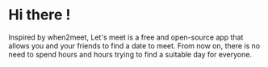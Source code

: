 # Hi there !

Inspired by when2meet, Let's meet is a free and open-source app that allows you and your friends to find a date to meet. 
From now on, there is no need to spend hours and hours trying to find a suitable day for everyone.
